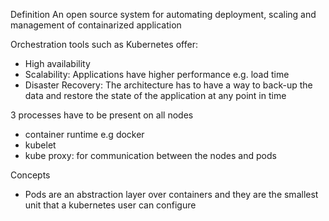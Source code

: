 Definition
An open source system for automating deployment, scaling and management of containarized application

Orchestration tools such as Kubernetes offer:
- High availability
- Scalability: Applications have higher performance e.g. load time
- Disaster Recovery: The architecture has to have a way to back-up the data and restore the state of the application at any point in time

3 processes have to be present on all nodes
- container runtime e.g docker
- kubelet
- kube proxy: for communication between the nodes and pods

Concepts
- Pods are an abstraction layer over containers and they are the smallest
    unit that a kubernetes user can configure